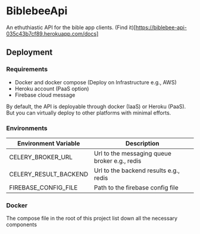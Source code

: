 # BiblebeeApi

An ethuthiastic API for the bible app clients. (Find it)[https://biblebee-api-035c43b7cf89.herokuapp.com/docs]

## Deployment

### Requirements
 - Docker and docker compose (Deploy on Infrastructure e.g., AWS)
 - Heroku account (PaaS option)
 - Firebase cloud message

By default, the API is deployable through docker (IaaS) or Heroku (PaaS). But you can virtually deploy to other platforms with minimal efforts.

### Environments
|Environment Variable|Description|
|--------------------|-----------|
|CELERY_BROKER_URL|Url to the messaging queue broker e.g., redis|
|CELERY_RESULT_BACKEND|Url to the backend results e.g., redis|
|FIREBASE_CONFIG_FILE|Path to the firebase config file|

### Docker

The compose file in the root of this project list down all the necessary components
